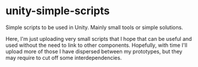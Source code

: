# unity-simple-scripts
Simple scripts to be used in Unity. Mainly small tools or simple solutions.

Here, I'm just uploading very small scripts that I hope that can be useful and used without the need to link to other components.
Hopefully, with time I'll upload more of those I have dispersed between my prototypes, but they may require to cut off some interdependencies.
